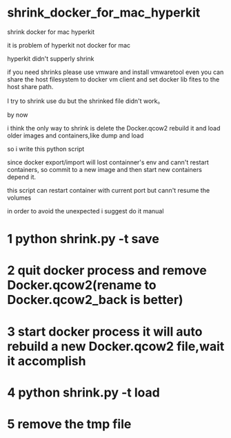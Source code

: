 # shrink_docker_for_mac_hyperkit

shrink docker for mac hyperkit

it is problem of hyperkit not docker for mac

hyperkit didn't supperly shrink

if you need shrinks please use vmware and install vmwaretool even you can share the host filesystem to docker vm client and set docker lib fites to the host share path.

I try to shrink use du but the shrinked file didn't work。

by now

i think the only way to shrink is delete the  Docker.qcow2 rebuild it and load older images and containers,like dump and load

so i write this python script

since docker export/import will lost containner's env and cann't restart containers, so commit to a new image and then start new containers depend it.

this script can restart container with current port but cann't resume the volumes


in order to avoid the unexpected i suggest do it manual


# 1 python shrink.py -t save


# 2 quit docker process and remove Docker.qcow2(rename to Docker.qcow2_back is better)


# 3 start docker process it will auto rebuild a new Docker.qcow2 file,wait it accomplish


# 4 python shrink.py -t load

# 5 remove the tmp file

